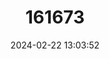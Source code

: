 ---
title: "161673"
category: "Raja polystigma"
draft: false
date: 2024-02-22 13:03:52
languages:
  English: ["Speckled Ray", "Speckled Skate"]
  French: ["Raie Douce", "Raie Tachetée"]
  Spanish; Castilian: ["Raya Manchada", "Raya Pintada"]
  Italian: ["Razza Di Montagu"]
---